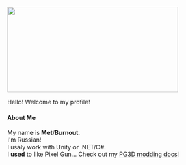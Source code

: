<a href="https://github.com/anuraghazra/github-readme-stats">
  <img height=200 width=400 align="center" src="https://github-readme-stats.vercel.app/api?username=overmet15&theme=dark&rank_icon=percentile" />
</a>

Hello! Welcome to my profile!
#### About Me
My name is **Met**/**Burnout**.  
I'm Russian!  
I usaly work with Unity or .NET/C#.  
I **used** to like Pixel Gun... Check out my [PG3D modding docs](https://github.com/overmet15/PG3D-Docs)!
